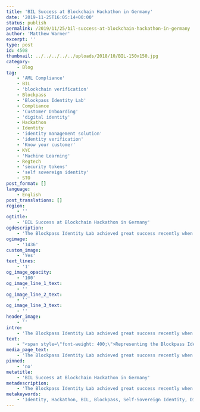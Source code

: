 ```yaml
---
title: 'BIL Success at Blockchain Hackathon in Germany'
date: '2019-11-25T16:05:14+00:00'
status: publish
permalink: /2019/11/25/bil-success-at-blockchain-hackathon-in-germany
author: 'Matthew Warner'
excerpt: ''
type: post
id: 4508
thumbnail: ../../../../../uploads/2018/10/BIL-150x150.jpg
category:
    - Blog
tag:
    - 'AML Compliance'
    - BIL
    - 'blockchain verification'
    - Blockpass
    - 'Blockpass Identity Lab'
    - Compliance
    - 'Customer Onboarding'
    - 'digital identity'
    - Hackathon
    - Identity
    - 'identity management solution'
    - 'identity verification'
    - 'Know your customer'
    - KYC
    - 'Machine Learning'
    - Regtech
    - 'security tokens'
    - 'self sovereign identity'
    - STO
post_format: []
language:
    - English
post_translations: []
region:
    - ''
ogtitle:
    - 'BIL Success at Blockchain Hackathon in Germany'
ogdescription:
    - 'The Blockpass Identity Lab achieved great success recently when attending the Diffusion 2019: Blockchain Hackathon. Over two days in Berlin, and hosted by Outlier Ventures, the hackathon saw over 500 experts in cryptography, machine learning, IoT and many other areas come together to investigate the possibilities provided by blockchain and linked technologies. '
ogimage:
    - '1436'
custom_image:
    - 'Yes'
text_lines:
    - '1'
og_image_opacity:
    - '100'
og_image_line_1_text:
    - ''
og_image_line_2_text:
    - ''
og_image_line_3_text:
    - ''
header_image:
    - ''
intro:
    - 'The Blockpass Identity Lab achieved great success recently when attending the Diffusion 2019: Blockchain Hackathon. Over two days in Berlin, and hosted by Outlier Ventures, the hackathon saw over 500 experts in cryptography, machine learning, IoT and many other areas come together to investigate the possibilities provided by blockchain and linked technologies. '
text:
    - "<span style=\"font-weight: 400;\">Representing the Blockpass Identity Lab, Pavlos Papadopoulos, Adam James Hall and Will Abramson formed a 3-man team and took their knowledge and experience from research into identity, blockchain and privacy-preserving machine learning to take home not one, but two prizes - ‘Self-Sovereign Identity Best Social Impact’ and ‘Machine Learning in the Decentralised World Track Winner’ - for their Proof of Concept around a certified persons in a federated learning scenario. It is an incredible achievement, not only for showcasing how adept the team at the Blockpass Identity Lab are, but also for showing how important Self-Sovereign Identity is and how it has the ability to change technology for the better.\_\_</span>\r\n\r\n&nbsp;\r\n\r\n<span style=\"font-weight: 400;\">The solution combined Self-Sovereign Identity and Machine Learning using Hyperledger Aries and secure messaging capability DIDcomm (decentralised identifier communication) which was demonstrated at a conference recently by the British Columbia Government. In the project they created, the team designed an ecosystem which only allowed trusted entities to contribute to the machine learning process of the model, which was focused on a hospital and researcher use-case. Using secure channels with decentralised identifier communication, relevant authentications can be requested of the participants to ensure that those using the channel are not bad actors attempting to negatively impact the system.\_</span>\r\n\r\n&nbsp;\r\n\r\n<span style=\"font-weight: 400;\">The team described the process and results: “In our example a NHS Trust issued hospital credentials to hospitals, and a regulatory authority granted the researcher's credentials. After the credential validations from each side using the public DIDs of the relevant issue, the researcher sends his model to each participant with confidence that they are legitimate. The participants train their raw data, and a secure aggregator summary could then be used to summarise their outputs before sent back to the researcher.”</span>\r\n\r\n&nbsp;\r\n\r\n<span style=\"font-weight: 400;\">The final federated trained model defends the researcher from malicious misuses such as model poisoning attacks, and at the same time, it is protecting the privacy of the participants, since their raw data never left their premises.”</span>\r\n\r\n&nbsp;\r\n\r\n<span style=\"font-weight: 400;\">In essence, the BIL team created a model which could be trained via machine learning without sensitive information being exposed. The use-case of the NHS and healthcare in general is just one possible application of this concept. A similar approach could be applied to any industry where data privacy is sought or required, they could simply define a credential ecosystem and rules that make sense for them.</span>\r\n\r\n&nbsp;\r\n\r\n<span style=\"font-weight: 400;\">Given that there were only two days to complete the task, the PoC was not entirely finished to the team’s satisfaction by the end; the biggest issue was understanding the DIDcomm protocol and how to use it to share the machine learning parameters. Nevertheless, the scope of their achievement is incredible and we're excited to see what they achieve next!</span>\r\n\r\n&nbsp;\r\n\r\n<span style=\"font-weight: 400;\">You can read the team’s account of the events here: </span><a href=\"https://github.com/blockpass-identity-lab/aries-fl-demo/blob/master/blog.md\"><span style=\"font-weight: 400;\">https://github.com/blockpass-identity-lab/aries-fl-demo/blob/master/blog.md</span></a>\r\n\r\n<span style=\"font-weight: 400;\">The details of their project can also be found here: </span><a href=\"https://github.com/blockpass-identity-lab/aries-fl-demo\"><span style=\"font-weight: 400;\">https://github.com/blockpass-identity-lab/aries-fl-demo</span></a>"
media_page_text:
    - 'The Blockpass Identity Lab achieved great success recently when attending the Diffusion 2019: Blockchain Hackathon. Over two days in Berlin, and hosted by Outlier Ventures, the hackathon saw over 500 experts in cryptography, machine learning, IoT and many other areas come together to investigate the possibilities provided by blockchain and linked technologies. '
pinned:
    - 'no'
metatitle:
    - 'BIL Success at Blockchain Hackathon in Germany'
metadescription:
    - 'The Blockpass Identity Lab achieved great success recently when attending the Diffusion 2019: Blockchain Hackathon. Over two days in Berlin, and hosted by Outlier Ventures, the hackathon saw over 500 experts in cryptography, machine learning, IoT and many other areas come together to investigate the possibilities provided by blockchain and linked technologies. '
metakeywords:
    - 'Identity, Hackathon, BIL, Blockpass, Self-Sovereign Identity, Digital identity, Identity Verification, Machine Learning, KYC,AML Compliance, Compliance, Blockpass Identity Lab, Customer Onboarding, Digital identity, identity management solution, Identity Verification, Know your customer, regtech, security tokens, sto, blockchain verification'
---
```

<!DOCTYPE html PUBLIC "-//W3C//DTD HTML 4.0 Transitional//EN" "http://www.w3.org/TR/REC-html40/loose.dtd">
<?xml encoding="UTF-8">
